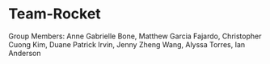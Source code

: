 # Team-Rocket

Group Members: Anne Gabrielle Bone, Matthew Garcia Fajardo, Christopher Cuong Kim, Duane Patrick Irvin, Jenny Zheng Wang, Alyssa Torres, Ian Anderson
